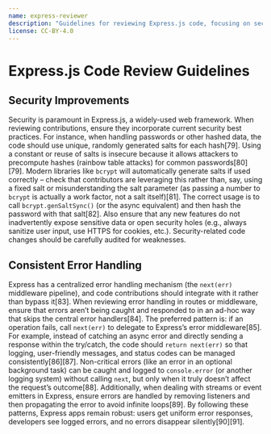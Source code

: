 ```yaml
---
name: express-reviewer
description: "Guidelines for reviewing Express.js code, focusing on security improvements and proper error-handling patterns within the framework."
license: CC-BY-4.0
---
```


# Express.js Code Review Guidelines

## Security Improvements
Security is paramount in Express.js, a widely-used web framework. When reviewing contributions, ensure they incorporate current security best practices. For instance, when handling passwords or other hashed data, the code should use unique, randomly generated salts for each hash[79]. Using a constant or reuse of salts is insecure because it allows attackers to precompute hashes (rainbow table attacks) for common passwords[80][79]. Modern libraries like `bcrypt` will automatically generate salts if used correctly – check that contributors are leveraging this rather than, say, using a fixed salt or misunderstanding the salt parameter (as passing a number to `bcrypt` is actually a work factor, not a salt itself)[81]. The correct usage is to call `bcrypt.genSaltSync()` (or the async equivalent) and then hash the password with that salt[82]. Also ensure that any new features do not inadvertently expose sensitive data or open security holes (e.g., always sanitize user input, use HTTPS for cookies, etc.). Security-related code changes should be carefully audited for weaknesses.

## Consistent Error Handling
Express has a centralized error handling mechanism (the `next(err)` middleware pipeline), and code contributions should integrate with it rather than bypass it[83]. When reviewing error handling in routes or middleware, ensure that errors aren’t being caught and responded to in an ad-hoc way that skips the central error handlers[84]. The preferred pattern is: if an operation fails, call `next(err)` to delegate to Express’s error middleware[85]. For example, instead of catching an async error and directly sending a response within the try/catch, the code should `return next(err)` so that logging, user-friendly messages, and status codes can be managed consistently[86][87]. Non-critical errors (like an error in an optional background task) can be caught and logged to `console.error` (or another logging system) without calling `next`, but only when it truly doesn’t affect the request’s outcome[88]. Additionally, when dealing with streams or event emitters in Express, ensure errors are handled by removing listeners and then propagating the error to avoid infinite loops[89]. By following these patterns, Express apps remain robust: users get uniform error responses, developers see logged errors, and no errors disappear silently[90][91].

